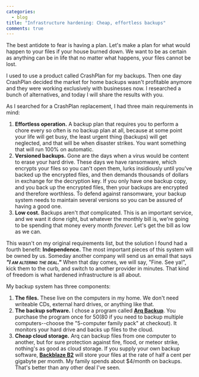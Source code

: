 ```yaml
---
categories:
  - blog
title: "Infrastructure hardening: Cheap, effortless backups"
comments: true
---
```


The best antidote to fear is having a plan. Let's make a plan for what would happen to your files if your house burned down. We want to be as certain as anything can be in life that no matter what happens, your files cannot be lost.

<!-- cut -->

I used to use a product called CrashPlan for my backups. Then one day CrashPlan decided the market for home backups wasn't profitable anymore and they were working exclusively with businesses now. I researched a bunch of alternatives, and today I will share the results with you.

As I searched for a CrashPlan replacement, I had three main requirements in mind:

1. **Effortless operation.** A backup plan that requires you to perform a chore every so often is no backup plan at all, because at some point your life will get busy, the least urgent thing (backups) will get neglected, and that will be when disaster strikes. You want something that will run 100% on automatic.
2. **Versioned backups.** Gone are the days when a virus would be content to erase your hard drive. These days we have ransomware, which encrypts your files so you can't open them, lurks insidiously until you've backed up the encrypted files, and then demands thousands of dollars in exchange for the decryption key. If you only have one backup copy, and you back up the encrypted files, then your backups are encrypted and therefore worthless. To defend against ransomware, your backup system needs to maintain several versions so you can be assured of having a good one.
3. **Low cost.** Backups aren't *that* complicated. This is an important service, and we want it done right, but whatever the monthly bill is, we're going to be spending that money every month *forever.* Let's get the bill as low as we can.

This wasn't on my original requirements list, but the solution I found had a fourth benefit: **Independence.** The most important pieces of this system will be owned by us. Someday another company will send us an email that says <span class="vader-voice">"I am altering the deal."</span> When that day comes, we will say, "Fine. See ya!", kick them to the curb, and switch to another provider in minutes. That kind of freedom is what hardened infrastructure is all about.

<style>
	.vader-voice {
		font-weight: bold;
		font-style: italic;
		font-variant: small-caps;
	}
</style>

My backup system has three components:

1. **The files.** These live on the computers in my home. We don't need writeable CDs, external hard drives, or anything like that.
2. **The backup software.** I chose a program called **[Arq Backup](https://www.arqbackup.com/)**. You purchase the program once for $50 ($80 if you need to backup multiple computers--choose the "5-computer family pack" at checkout). It monitors your hard drive and backs up files to the cloud.
3. **Cheap cloud storage.** Arq can backup files from one computer to another, but for sure protection against fire, flood, or meteor strike, nothing's as good as cloud storage. If you supply your own backup software, **[Backblaze B2](https://www.backblaze.com/)** will store your files at the rate of half a cent per gigabyte per month. My family spends about $4/month on backups. That's better than any other deal I've seen.
